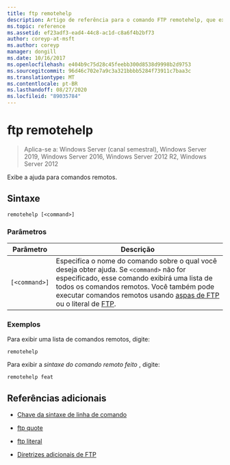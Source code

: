 ```yaml
---
title: ftp remotehelp
description: Artigo de referência para o comando FTP remotehelp, que exibe a ajuda para comandos remotos.
ms.topic: reference
ms.assetid: ef23adf3-ead4-44c8-ac1d-c8a6f4b2bf73
author: coreyp-at-msft
ms.author: coreyp
manager: dongill
ms.date: 10/16/2017
ms.openlocfilehash: e404b9c75d28c45feebb300d8538d9998b2d9753
ms.sourcegitcommit: 96d46c702e7a9c3a321bbbb5284f73911c7baa3c
ms.translationtype: MT
ms.contentlocale: pt-BR
ms.lasthandoff: 08/27/2020
ms.locfileid: "89035784"
---
```

# <a name="ftp-remotehelp"></a>ftp remotehelp

> Aplica-se a: Windows Server (canal semestral), Windows Server 2019, Windows Server 2016, Windows Server 2012 R2, Windows Server 2012

Exibe a ajuda para comandos remotos.

## <a name="syntax"></a>Sintaxe

```
remotehelp [<command>]
```

### <a name="parameters"></a>Parâmetros

| Parâmetro | Descrição |
| ------- | -------- |
| `[<command>]` | Especifica o nome do comando sobre o qual você deseja obter ajuda. Se `<command>` não for especificado, esse comando exibirá uma lista de todos os comandos remotos. Você também pode executar comandos remotos usando [aspas de FTP](ftp-quote.md) ou o literal de [FTP](ftp-literal_1.md). |

### <a name="examples"></a>Exemplos

Para exibir uma lista de comandos remotos, digite:

```
remotehelp
```

Para exibir a *sintaxe do comando remoto feito* , digite:

```
remotehelp feat
```

## <a name="additional-references"></a>Referências adicionais

- [Chave da sintaxe de linha de comando](command-line-syntax-key.md)

- [ftp quote](ftp-quote.md)

- [ftp literal](ftp-literal_1.md)

- [Diretrizes adicionais de FTP](/previous-versions/orphan-topics/ws.10/cc756013(v=ws.10))

